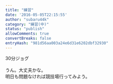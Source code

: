 ```yaml
---
title: "練習"
date: '2016-05-05T22:15:55'
author: "subaru44k"
category: "練習(中)"
status: "publish"
allowComments: true
convertBreaks: false
entryHash: "981d56aa003a24e6d31e6202dbf32930"
---
```

30分ジョグ<br>
<br>
うん。大丈夫かな。<br>
明日も問題なければ競技場行ってみよう。

